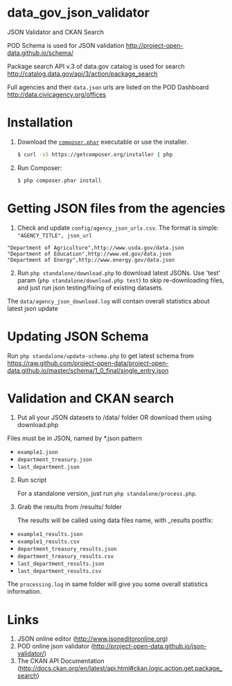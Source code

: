 data_gov_json_validator
=======================

JSON Validator and CKAN Search

POD Schema is used for JSON validation http://project-open-data.github.io/schema/

Package search API v.3 of data.gov catalog is used for search http://catalog.data.gov/api/3/action/package_search

Full agencies and their `data.json` urls are listed on the POD Dashboard http://data.civicagency.org/offices

Installation
===

1. Download the [`composer.phar`](https://getcomposer.org/composer.phar) executable or use the installer.

    ``` sh
    $ curl -sS https://getcomposer.org/installer | php
    ```

2. Run Composer:

    ``` sh
    $ php composer.phar install
    ```

Getting JSON files from the agencies
===

1. Check and update `config/agency_json_urls.csv`. The format is simple: `"AGENCY_TITLE", json_url`
```
"Department of Agriculture",http://www.usda.gov/data.json
"Department of Education",http://www.ed.gov/data.json
"Department of Energy",http://www.energy.gov/data.json
```

2. Run `php standalone/download.php` to download latest JSONs.
Use 'test' param (`php standalone/download.php test`) to skip re-downloading files,
and just run json testing/fixing of existing datasets.

The `data/agency_json_download.log` will contain overall statistics about latest json update

Updating JSON Schema
===
Run `php standalone/update-schema.php` to get latest schema from
https://raw.github.com/project-open-data/project-open-data.github.io/master/schema/1_0_final/single_entry.json

Validation and CKAN search
===

1. Put all your JSON datasets to /data/ folder OR download them using download.php

  Files must be in JSON, named by *.json pattern
  * `example1.json`
  * `department_treasury.json`
  * `last_department.json`


2. Run script

   For a standalone version, just run `php standalone/process.php`.

3. Grab the results from /results/ folder

   The results will be called using data files name, with _results postfix:
  * `example1_results.json`
  * `example1_results.csv`
  * `department_treasury_results.json`
  * `department_treasury_results.csv`
  * `last_department_results.json`
  * `last_department_results.csv`

  The `processing.log` in same folder will give you some overall statistics information.


Links
===
1. JSON online editor (http://www.jsoneditoronline.org)
2. POD online json validator (http://project-open-data.github.io/json-validator/)
3. The CKAN API Documentation (http://docs.ckan.org/en/latest/api.html#ckan.logic.action.get.package_search)
